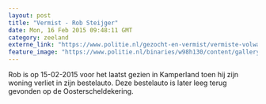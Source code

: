 ```yaml
---
layout: post
title: "Vermist - Rob Steijger"
date: Mon, 16 Feb 2015 09:48:11 GMT
category: zeeland
externe_link: "https://www.politie.nl/gezocht-en-vermist/vermiste-volwassenen/2015/februari/rob-steijger.html"
feature_image: "https://www.politie.nl/binaries/w98h130/content/gallery/politie/vermist/vermiste-volwassenen/2015/februari/rob-steijger.jpg"
---
```


Rob is op 15-02-2015 voor het laatst gezien in Kamperland toen hij zijn woning verliet in zijn bestelauto. Deze bestelauto is later leeg terug gevonden op de Oosterscheldekering.
